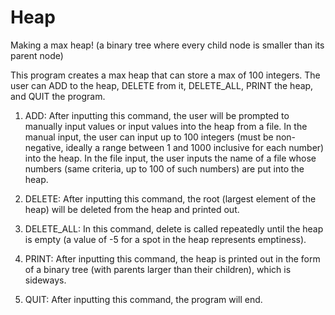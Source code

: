 # Heap
Making a max heap! (a binary tree where every child node is smaller than its parent node)

This program creates a max heap that can store a max of 100 integers. The user can ADD to the heap, DELETE from it, DELETE_ALL, PRINT the heap, and QUIT the program.

1. ADD: After inputting this command, the user will be prompted to manually input values or input values into the heap from a file. In the manual input, the user can input up to 100 integers (must be non-negative, ideally a range between 1 and 1000 inclusive for each number) into the heap. In the file input, the user inputs the name of a file whose numbers (same criteria, up to 100 of such numbers) are put into the heap.

2. DELETE: After inputting this command, the root (largest element of the heap) will be deleted from the heap and printed out.

3. DELETE_ALL: In this command, delete is called repeatedly until the heap is empty (a value of -5 for a spot in the heap represents emptiness).

4. PRINT: After inputting this command, the heap is printed out in the form of a binary tree (with parents larger than their children), which is sideways.

5. QUIT: After inputting this command, the program will end.